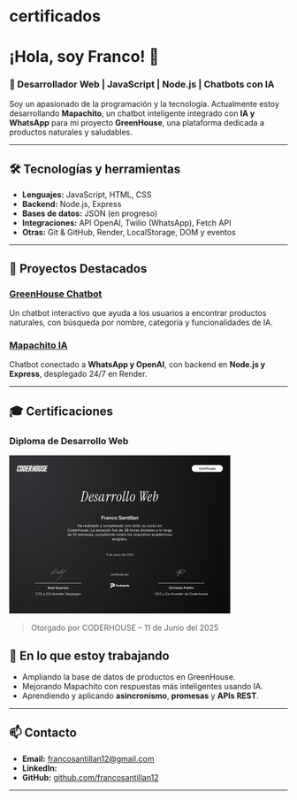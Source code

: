 # certificados

# ¡Hola, soy Franco! 👋

### 🚀 Desarrollador Web | JavaScript | Node.js | Chatbots con IA  

Soy un apasionado de la programación y la tecnología. Actualmente estoy desarrollando **Mapachito**, un chatbot inteligente integrado con **IA y WhatsApp** para mi proyecto **GreenHouse**, una plataforma dedicada a productos naturales y saludables.

---

## 🛠️ Tecnologías y herramientas  
- **Lenguajes:** JavaScript, HTML, CSS  
- **Backend:** Node.js, Express  
- **Bases de datos:** JSON (en progreso)  
- **Integraciones:** API OpenAI, Twilio (WhatsApp), Fetch API  
- **Otras:** Git & GitHub, Render, LocalStorage, DOM y eventos  

---

## 📌 Proyectos Destacados  
### [GreenHouse Chatbot](https://francosantillan12.github.io/greenhouse/)  
Un chatbot interactivo que ayuda a los usuarios a encontrar productos naturales, con búsqueda por nombre, categoría y funcionalidades de IA.

### [Mapachito IA](https://github.com/francosantillan12/Mapachito-IA)  
Chatbot conectado a **WhatsApp y OpenAI**, con backend en **Node.js y Express**, desplegado 24/7 en Render.

---

## 🎓 Certificaciones

### Diploma de Desarrollo Web
[![Ver Diploma](https://github.com/francosantillan12/certificados/blob/main/diploma-miniatura.png?raw=true)](https://github.com/francosantillan12/certificados/blob/main/diploma-desarrollo-web.png?raw=true)

> Otorgado por CODERHOUSE – 11 de Junio del 2025



## 🌱 En lo que estoy trabajando  
- Ampliando la base de datos de productos en GreenHouse.  
- Mejorando Mapachito con respuestas más inteligentes usando IA.  
- Aprendiendo y aplicando **asincronismo**, **promesas** y **APIs REST**.  

---

## 📫 Contacto  
- **Email:** francosantillan12@gmail.com  
- **LinkedIn:**  
- **GitHub:** [github.com/francosantillan12](https://github.com/francosantillan12)

---



